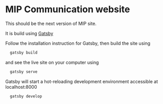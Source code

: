 
# MIP Communication website

This should be the next version of MIP site.

It is build using [Gatsby](https://www.gatsbyjs.org/)

Follow the installation instruction for Gatsby, then build the site using

```sh
  gatsby build
```

and see the live site on your computer using

```sh
  gatsby serve
```

Gatsby will start a hot-reloading development environment accessible at localhost:8000

```sh
  gatsby develop
```
